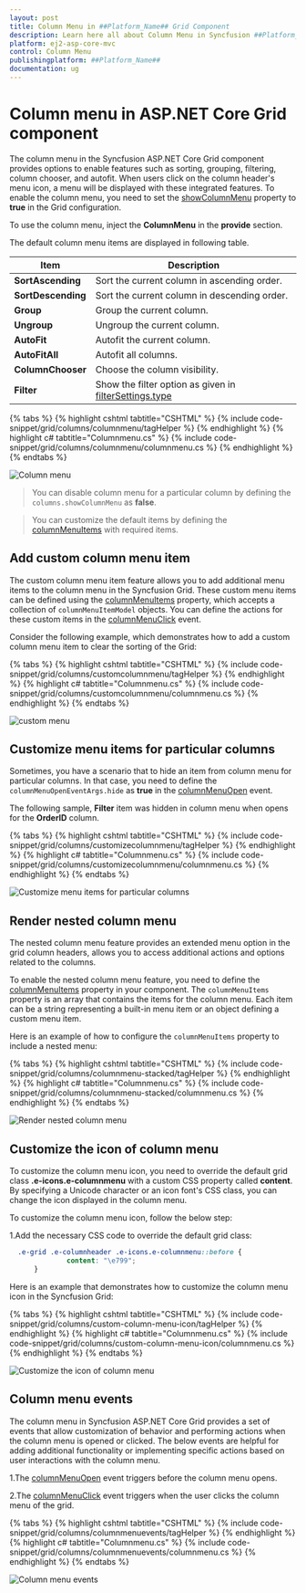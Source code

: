 ```yaml
---
layout: post
title: Column Menu in ##Platform_Name## Grid Component
description: Learn here all about Column Menu in Syncfusion ##Platform_Name## Grid component of Syncfusion Essential JS 2 and more.
platform: ej2-asp-core-mvc
control: Column Menu
publishingplatform: ##Platform_Name##
documentation: ug
---
```


# Column menu in ASP.NET Core Grid component

The column menu in the Syncfusion ASP.NET Core Grid component provides options to enable features such as sorting, grouping, filtering, column chooser, and autofit. When users click on the column header's menu icon, a menu will be displayed with these integrated features. To enable the column menu, you need to set the [showColumnMenu](https://help.syncfusion.com/cr/aspnetcore-js2/Syncfusion.EJ2.Grids.Grid.html#Syncfusion_EJ2_Grids_Grid_ShowColumnMenu) property to **true** in the Grid configuration.

To use the column menu, inject the **ColumnMenu** in the **provide** section.

The default column menu items are displayed in following table.

| Item               | Description                                                                                                                              |
| ------------------ | ---------------------------------------------------------------------------------------------------------------------------------------- |
| **SortAscending**  | Sort the current column in ascending order.                                                                                              |
| **SortDescending** | Sort the current column in descending order.                                                                                             |
| **Group**          | Group the current column.                                                                                                                |
| **Ungroup**        | Ungroup the current column.                                                                                                              |
| **AutoFit**        | Autofit the current column.                                                                                                              |
| **AutoFitAll**     | Autofit all columns.                                                                                                                     |
| **ColumnChooser**  | Choose the column visibility.                                                                                                            |
| **Filter**         | Show the filter option as given in [filterSettings.type](https://help.syncfusion.com/cr/aspnetcore-js2/Syncfusion.EJ2.Grids.GridFilterSettings.html#Syncfusion_EJ2_Grids_GridFilterSettings_Type) |

{% tabs %}
{% highlight cshtml tabtitle="CSHTML" %}
{% include code-snippet/grid/columns/columnmenu/tagHelper %}
{% endhighlight %}
{% highlight c# tabtitle="Columnmenu.cs" %}
{% include code-snippet/grid/columns/columnmenu/columnmenu.cs %}
{% endhighlight %}
{% endtabs %}

![Column menu](../images/column-menu/Column-menu.png)

> You can disable column menu for a particular column by defining the `columns.showColumnMenu` as **false**.

> You can customize the default items by defining the [columnMenuItems](https://help.syncfusion.com/cr/aspnetcore-js2/Syncfusion.EJ2.Grids.Grid.html#Syncfusion_EJ2_Grids_Grid_ColumnMenuItems) with required items.

## Add custom column menu item

The custom column menu item feature allows you to add additional menu items to the column menu in the Syncfusion Grid. These custom menu items can be defined using the [columnMenuItems](https://help.syncfusion.com/cr/aspnetcore-js2/Syncfusion.EJ2.Grids.Grid.html#Syncfusion_EJ2_Grids_Grid_ColumnMenuItems) property, which accepts a collection of `columnMenuItemModel` objects. You can define the actions for these custom items in the [columnMenuClick](https://help.syncfusion.com/cr/aspnetcore-js2/Syncfusion.EJ2.Grids.Grid.html#Syncfusion_EJ2_Grids_Grid_ColumnMenuClick) event.

Consider the following example, which demonstrates how to add a custom column menu item to clear the sorting of the Grid:

{% tabs %}
{% highlight cshtml tabtitle="CSHTML" %}
{% include code-snippet/grid/columns/customcolumnmenu/tagHelper %}
{% endhighlight %}
{% highlight c# tabtitle="Columnmenu.cs" %}
{% include code-snippet/grid/columns/customcolumnmenu/columnmenu.cs %}
{% endhighlight %}
{% endtabs %}

![custom menu](../images/column-menu/Column-menu-custom.gif)

## Customize menu items for particular columns

Sometimes, you have a scenario that to hide an item from column menu for particular columns. In that case, you need to define the `columnMenuOpenEventArgs.hide` as **true** in the [columnMenuOpen](https://help.syncfusion.com/cr/aspnetcore-js2/Syncfusion.EJ2.Grids.Grid.html#Syncfusion_EJ2_Grids_Grid_ColumnMenuOpen) event.

The following sample, **Filter** item was hidden in column menu when opens for the **OrderID** column.

{% tabs %}
{% highlight cshtml tabtitle="CSHTML" %}
{% include code-snippet/grid/columns/customizecolumnmenu/tagHelper %}
{% endhighlight %}
{% highlight c# tabtitle="Columnmenu.cs" %}
{% include code-snippet/grid/columns/customizecolumnmenu/columnmenu.cs %}
{% endhighlight %}
{% endtabs %}

![Customize menu items for particular columns](../images/column-menu/Column-menu-particular.png)

## Render nested column menu

The nested column menu feature provides an extended menu option in the grid column headers, allows you to access additional actions and options related to the columns.

To enable the nested column menu feature, you need to define the [columnMenuItems](https://help.syncfusion.com/cr/aspnetcore-js2/Syncfusion.EJ2.Grids.Grid.html#Syncfusion_EJ2_Grids_Grid_ColumnMenuItems) property in your component. The `columnMenuItems` property is an array that contains the items for the column menu. Each item can be a string representing a built-in menu item or an object defining a custom menu item.

Here is an example of how to configure the `columnMenuItems` property to include a nested menu:

{% tabs %}
{% highlight cshtml tabtitle="CSHTML" %}
{% include code-snippet/grid/columns/columnmenu-stacked/tagHelper %}
{% endhighlight %}
{% highlight c# tabtitle="Columnmenu.cs" %}
{% include code-snippet/grid/columns/columnmenu-stacked/columnmenu.cs %}
{% endhighlight %}
{% endtabs %}

![Render nested column menu](../images/column-menu/Column-menu-stacked.png)

## Customize the icon of column menu

To customize the column menu icon, you need to override the default grid class **.e-icons.e-columnmenu** with a custom CSS property called **content**. By specifying a Unicode character or an icon font's CSS class, you can change the icon displayed in the column menu.

To customize the column menu icon, follow the below step:

1.Add the necessary CSS code to override the default grid class:

```css
  .e-grid .e-columnheader .e-icons.e-columnmenu::before {
              content: "\e799";
      }
```

Here is an example that demonstrates how to customize the column menu icon in the Syncfusion Grid:


{% tabs %}
{% highlight cshtml tabtitle="CSHTML" %}
{% include code-snippet/grid/columns/custom-column-menu-icon/tagHelper %}
{% endhighlight %}
{% highlight c# tabtitle="Columnmenu.cs" %}
{% include code-snippet/grid/columns/custom-column-menu-icon/columnmenu.cs %}
{% endhighlight %}
{% endtabs %}

![Customize the icon of column menu](../images/column-menu/column-menu-icon.png)

## Column menu events

The column menu in Syncfusion ASP.NET Core Grid provides a set of events that allow customization of behavior and performing actions when the column menu is opened or clicked. The below events are helpful for adding additional functionality or implementing specific actions based on user interactions with the column menu.

1.The [columnMenuOpen](https://help.syncfusion.com/cr/aspnetcore-js2/Syncfusion.EJ2.Grids.Grid.html#Syncfusion_EJ2_Grids_Grid_ColumnMenuOpen) event triggers before the column menu opens.

2.The [columnMenuClick](https://help.syncfusion.com/cr/aspnetcore-js2/Syncfusion.EJ2.Grids.Grid.html#Syncfusion_EJ2_Grids_Grid_ColumnMenuClick) event triggers when the user clicks the column menu of the grid.

{% tabs %}
{% highlight cshtml tabtitle="CSHTML" %}
{% include code-snippet/grid/columns/columnmenuevents/tagHelper %}
{% endhighlight %}
{% highlight c# tabtitle="Columnmenu.cs" %}
{% include code-snippet/grid/columns/columnmenuevents/columnmenu.cs %}
{% endhighlight %}
{% endtabs %}

![Column menu events](../images/column-menu/column-menu-events.gif)